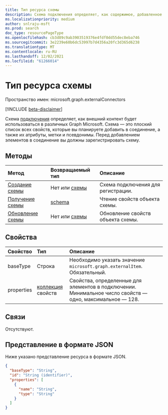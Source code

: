 ```yaml
---
title: Тип ресурса схемы
description: Схема подключения определяет, как содержимое, добавленное в подключение, будет использоваться в различных Graph microsoft.
ms.localizationpriority: medium
author: snlraju-msft
ms.prod: search
doc_type: resourcePageType
ms.openlocfilehash: cb3d89c9ab3903519376e4fdf0dd55dec8eba746
ms.sourcegitcommit: 3e2239e60b6dc53997b7d4356a20fc3d365d6238
ms.translationtype: MT
ms.contentlocale: ru-RU
ms.lasthandoff: 12/02/2021
ms.locfileid: "61266014"
---
```

# <a name="schema-resource-type"></a>Тип ресурса схемы

Пространство имен: microsoft.graph.externalConnectors

[!INCLUDE [beta-disclaimer](../../includes/beta-disclaimer.md)]

Схема [подключения](externalconnectors-externalconnection.md) определяет, как внешний контент будет использоваться в различных Graph Microsoft. Схема — это плоский список всех свойств, которые вы планируете добавить в соединение, а также их атрибуты, метки и псевдонимы. Перед добавлением элементов в соединение вы должны зарегистрировать схему.

## <a name="methods"></a>Методы

| Метод                                                    | Возвращаемый тип                   | Описание |
|:----------------------------------------------------------|:------------------------------|:--|
| [Создание схемы](../api/externalconnectors-externalconnection-post-schema.md) | Нет *или* [схемы](externalconnectors-schema.md) | Схема подключения для регистрации. |
| [Получение схемы](../api/externalconnectors-schema-get.md)                        | [schema](externalconnectors-schema.md)           | Чтение свойств объекта схемы. |
| [Обновление схемы](../api/externalconnectors-schema-update.md) | Нет *или* [схемы](externalconnectors-schema.md) | Обновление свойств объекта схемы. |

## <a name="properties"></a>Свойства

| Свойство   | Тип                               | Описание                |
|:-----------|:-----------------------------------|:---------------------------|
| baseType   | Строка                             | Необходимо указать значение `microsoft.graph.externalItem`. Обязательный. |
| properties | [коллекция](externalconnectors-property.md) свойств | Свойства, определенные для элементов в подключении. Минимальное число свойств — одно, максимальное — 128. |

## <a name="relationships"></a>Связи

Отсутствуют.

## <a name="json-representation"></a>Представление в формате JSON

Ниже указано представление ресурса в формате JSON.

<!-- {
  "blockType": "resource",
  "optionalProperties": [
  ],
  "@odata.type": "microsoft.graph.externalConnectors.schema",
  "keyProperty": "id"
}-->

```json
{
  "baseType": "String",
  "id": "String (identifier)",
  "properties": [
    {
      "name": "String",
      "type": "String"
    }
  ]
}
```
 

<!-- uuid: 16cd6b66-4b1a-43a1-adaf-3a886856ed98
2019-02-04 14:57:30 UTC -->
<!-- {
  "type": "#page.annotation",
  "description": "schema resource",
  "keywords": "",
  "section": "documentation",
  "tocPath": ""
}-->
